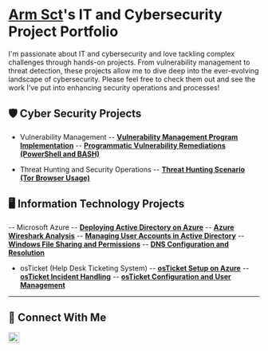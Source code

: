 # <a href="PENDING LINKEDIN URL">Arm Sct</a>'s IT and Cybersecurity Project Portfolio

I'm passionate about IT and cybersecurity and love tackling complex challenges through hands-on projects. From vulnerability management to threat detection, these projects allow me to dive deep into the ever-evolving landscape of cybersecurity. Please feel free to check them out and see the work I’ve put into enhancing security operations and processes!


## 🛡️  Cyber Security Projects

- Vulnerability Management
-- **[Vulnerability Management Program Implementation](https://github.com/ArmSct/Vulnerability-Management-Program)**
-- **[Programmatic Vulnerability Remediations (PowerShell and BASH)](https://github.com/joshcybertest/programmatic-vulnerability-remediations)**

- Threat Hunting and Security Operations
-- **[Threat Hunting Scenario (Tor Browser Usage)](https://github.com/ArmSct/threat-hunting-scenario-tor)**

## 🖥️ Information Technology Projects

-- Microsoft Azure
-- **[Deploying Active Directory on Azure](https://github.com/ArmSct/AD-setup)**
-- **[Azure Wireshark Analysis](https://github.com/ArmSct/azure-wireshark-analysis)**
-- **[Managing User Accounts in Active Directory](https://github.com/ArmSct/user-account-management)** 
-- **[Windows File Sharing and Permissions](https://github.com/ArmSct/shares-and-permissions)**
-- **[DNS Configuration and Resolution](https://github.com/ArmSct/DNS)**

- osTicket (Help Desk Ticketing System)
-- **[osTicket Setup on Azure](https://github.com/ArmSct/osticket)**
-- **[osTicket Incident Handling](https://github.com/ArmSct/osticket-ticketing)**
-- **[osTicket Configuration and User Management](https://github.com/ArmSct/osTicket-Post-Installation)**


<hr/>

## 🤝 Connect With Me
[<img align="left" alt="___________ | LinkedIn" width="22px" src="https://cdn.jsdelivr.net/npm/simple-icons@v3/icons/linkedin.svg" />][linkedin]

[linkedin]: https://linkedin.com/in/___________

<!--
<img width="35" alt="image" src="https://github.com/user-attachments/assets/2f41c7cd-5ea8-4475-b451-a37161b6c3fb"> 
<img width="35" alt="image" src="https://github.com/user-attachments/assets/77649969-9910-4994-8b96-74a116cfb2a8">
-->

